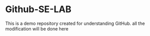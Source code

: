 # Github-SE-LAB
This is a demo repository created for understanding GitHub. all the modification will be done here
